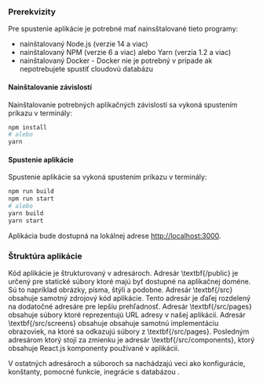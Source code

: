 ### Prerekvizity

Pre spustenie aplikácie je potrebné mať nainsštalované tieto programy:

- nainštalovaný Node.js (verzie 14 a viac)
- nainštalovaný NPM (verzie 6 a viac) alebo Yarn (verzia 1.2 a viac)
- nainštalovaný Docker - Docker nie je potrebný v prípade ak nepotrebujete spustiť cloudovú databázu

#### Nainštalovanie závislostí

Nainštalovanie potrebných aplikačných závislostí sa vykoná spustením príkazu v terminály:

```bash
npm install
# alebo
yarn
```

#### Spustenie aplikácie

Spustenie aplikácie sa vykoná spustením príkazu v terminály:

```bash
npm run build
npm run start
# alebo
yarn build
yarn start
```

Aplikácia bude dostupná na lokálnej adrese [http://localhost:3000](http://localhost:3000).

### Štruktúra aplikácie

Kód aplikácie je štrukturovaný v adresároch.
Adresár \textbf{/public} je určený pre statické súbory ktoré majú byť dostupné na aplikačnej doméne. Sú to napríklad obrázky, písma, štýli a podobne.
Adresár \textbf{/src} obsahuje samotný zdrojový kód aplikácie. Tento adresár je ďaľej rozdelený na dodatočné adresáre pre lepšiu prehľadnosť.
Adresár \textbf{/src/pages} obsahuje súbory ktoré reprezentujú URL adresy v našej aplikácií.
Adresár \textbf{/src/screens} obsahuje obsahuje samotnú implementáciu obrazoviek, na ktoré sa odkazujú súbory z \textbf{/src/pages}.
Posledným adresárom ktorý stojí za zmienku je adresár \textbf{/src/components}, ktorý obsahuje React.js komponenty používané v aplikácií.

V ostatných adresároch a súboroch sa nachádzajú veci ako konfigurácie, konštanty, pomocné funkcie, inegrácie s databázou .
